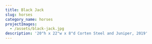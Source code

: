 ```yaml
---
title: Black Jack
slug: horses
category_name: horses
projectImages:
  - /assets/black-jack.jpg
description: '20"h x 22"w x 8"d Corten Steel and Juniper, 2019'
---
```


